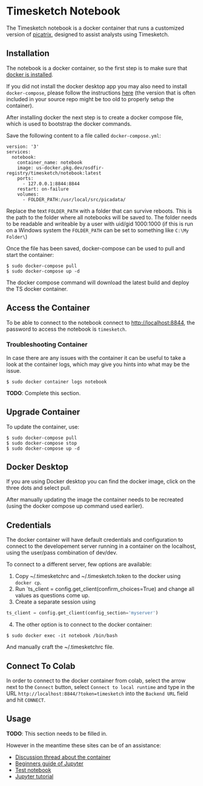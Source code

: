 # Timesketch Notebook

The Timesketch notebook is a docker container that runs a customized version
of [picatrix](https://github.com/google/picatrix), designed to assist analysts
using Timesketch.

## Installation

The notebook is a docker container, so the first step is to make sure that
[docker is installed](https://docs.docker.com/engine/install/).

If you did not install the docker desktop app you may also need to install
`docker-compose`, please follow the instructions
[here](https://docs.docker.com/compose/install/) (the version that is often
included in your source repo might be too old to properly setup the container).

After installing docker the next step is to create a docker compose file, which
is used to bootstrap the docker commands.

Save the following content to a file called `docker-compose.yml`:

```
version: '3'
services:
  notebook:
    container_name: notebook
    image: us-docker.pkg.dev/osdfir-registry/timesketch/notebook:latest
    ports:
      - 127.0.0.1:8844:8844
    restart: on-failure
    volumes:
      - FOLDER_PATH:/usr/local/src/picadata/
```

Replace the text `FOLDER_PATH` with a folder that can survive reboots. This is
the path to the folder where all notebooks will be saved to. The folder needs
to be readable and writeable by a user with uid/gid 1000:1000 (if this is run
on a Windows system the `FOLDER_PATH` can be set to something like
`C:\My Folder\`)

Once the file has been saved, docker-compose can be used to pull and start
the container:

```shell
$ sudo docker-compose pull
$ sudo docker-compose up -d
```

The docker compose command will download the latest build and deploy the
TS docker container.


## Access the Container

To be able to connect to the notebook connect to
[http://localhost:8844](http://localhost:8844), the password to access
the notebook is `timesketch`.

### Troubleshooting Container

In case there are any issues with the container it can be useful to take
a look at the container logs, which may give you hints into what may
be the issue.

```shell
$ sudo docker container logs notebook
```

**TODO**: Complete this section.

## Upgrade Container

To update the container, use:

```shell
$ sudo docker-compose pull
$ sudo docker-compose stop
$ sudo docker-compose up -d
```

## Docker Desktop

If you are using Docker desktop you can find the docker image, click
on the three dots and select pull.

After manually updating the image the container needs to be recreated (using
the docker compose up command used earlier).

## Credentials

The docker container will have default credentials and configuration to connect
to the developement server running in a container on the localhost, using the
user/pass combination of dev/dev.

To connect to a different server, few options are available:

1. Copy ~/.timesketchrc and ~/.timesketch.token to the docker using `docker cp`.
2. Run `ts_client = config.get_client(confirm_choices=True) and change all
values as questions come up.
3. Create a separate session using 
```python
ts_client = config.get_client(config_section='myserver')
```
4. The other option is to connect to the docker container:
```shell
$ sudo docker exec -it notebook /bin/bash
```

And manually craft the ~/.timesketchrc file.

## Connect To Colab

In order to connect to the docker container from colab, select the arrow
next to the `Connect` button, select `Connect to local runtime` and type
in the URL `http://localhost:8844/?token=timesketch` into the `Backend URL`
field and hit `CONNECT`.

## Usage

**TODO**: This section needs to be filled in.

However in the meantime these sites can be of an assistance:

+ [Discussion thread about the container](https://github.com/google/timesketch/discussions/1515)
+ [Beginners guide of Jupyter](https://www.dataquest.io/blog/jupyter-notebook-tutorial/)
+ [Test notebook](https://colab.research.google.com/github/google/timesketch/blob/master/notebooks/colab-timesketch-demo.ipynb)
+ [Jupyter tutorial](https://www.datacamp.com/community/tutorials/tutorial-jupyter-notebook)
